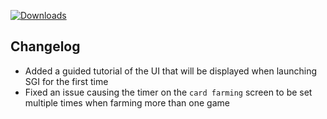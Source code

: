 [![Downloads](https://img.shields.io/github/downloads/zevnda/steam-game-idler/1.6.3/total?style=for-the-badge&logo=github&color=137eb5)](https://github.com/zevnda/steam-game-idler/releases/download/1.6.3/Steam.Game.Idler_1.6.3_x64_en-US.msi)

## Changelog
- Added a guided tutorial of the UI that will be displayed when launching SGI for the first time
- Fixed an issue causing the timer on the `card farming` screen to be set multiple times when farming more than one game
